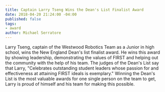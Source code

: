 ```yaml
---
title: Captain Larry Tseng Wins the Dean's List Finalist Award
date: 2018-04-20 21:24:00 -04:00
published: false
tags:
- award
author: Michael Serratore
---
```


Larry Tseng, captain of the Westwood Robotics Team as a Junior in high school, wins the New England Dean's list finalist award. He wins this award by showing leadership, demonstrating the values of FIRST and helping out the community with the help of his team. The judges of the Dean's List say that Larry, "Celebrates outstanding student leaders whose passion for and effectiveness at attaining FIRST ideals is exemplary." Winning the Dean's List is the most valuable awards for one single person on the team to get, Larry is proud of himself and his team for making this possible.
